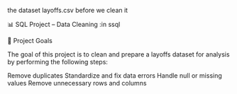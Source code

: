 the dataset layoffs.csv before we clean it

📊 SQL Project – Data Cleaning :in ssql 

🎯 Project Goals

The goal of this project is to clean and prepare a layoffs dataset for analysis by performing the following steps:

Remove duplicates 
Standardize and fix data errors
Handle null or missing values
Remove unnecessary rows and columns

